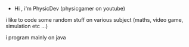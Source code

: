 - Hi , i'm PhysicDev (physicgamer on youtube)

i like to code some random stuff on various subject (maths, video game, simulation etc ...)

i program mainly on java
